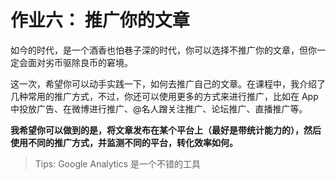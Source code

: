 # 作业六： 推广你的文章

如今的时代，是一个酒香也怕巷子深的时代，你可以选择不推广你的文章，但你一定会面对劣币驱除良币的窘境。

这一次，希望你可以动手实践一下，如何去推广自己的文章。在课程中，我介绍了几种常用的推广方式，不过，你还可以使用更多的方式来进行推广，比如在 App 中投放广告、在微博进行推广、@名人蹭关注推广、论坛推广、直播推广等。

**我希望你可以做到的是，将文章发布在某个平台上（最好是带统计能力的），然后使用不同的推广方式，并监测不同的平台，转化效率如何。**


> Tips:  Google Analytics 是一个不错的工具